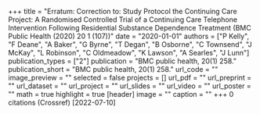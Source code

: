 +++
title = "Erratum: Correction to: Study Protocol the Continuing Care Project: A Randomised Controlled Trial of a Continuing Care Telephone Intervention Following Residential Substance Dependence Treatment (BMC Public Health (2020) 20 1 (107))"
date = "2020-01-01"
authors = ["P Kelly", "F Deane", "A Baker", "G Byrne", "T Degan", "B Osborne", "C Townsend", "J McKay", "L Robinson", "C Oldmeadow", "K Lawson", "A Searles", "J Lunn"]
publication_types = ["2"]
publication = "BMC public health, 20(1) 258."
publication_short = "BMC public health, 20(1) 258."
url_code = ""
image_preview = ""
selected = false
projects = []
url_pdf = ""
url_preprint = ""
url_dataset = ""
url_project = ""
url_slides = ""
url_video = ""
url_poster = ""
math = true
highlight = true
[header]
image = ""
caption = ""
+++
0 citations (Crossref) [2022-07-10]
